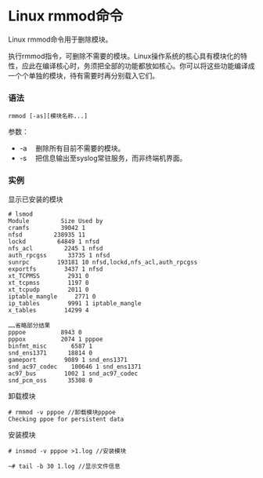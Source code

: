 # Linux rmmod命令

Linux rmmod命令用于删除模块。

执行rmmod指令，可删除不需要的模块。Linux操作系统的核心具有模块化的特性，应此在编译核心时，务须把全部的功能都放如核心。你可以将这些功能编译成一个个单独的模块，待有需要时再分别载入它们。

### 语法

    rmmod [-as][模块名称...]

参数：

- -a 　删除所有目前不需要的模块。
- -s 　把信息输出至syslog常驻服务，而非终端机界面。

### 实例

显示已安装的模块

    # lsmod
    Module         Size Used by
    cramfs         39042 1 
    nfsd         238935 11 
    lockd         64849 1 nfsd
    nfs_acl         2245 1 nfsd
    auth_rpcgss      33735 1 nfsd
    sunrpc        193181 10 nfsd,lockd,nfs_acl,auth_rpcgss
    exportfs        3437 1 nfsd
    xt_TCPMSS        2931 0 
    xt_tcpmss        1197 0 
    xt_tcpudp        2011 0 
    iptable_mangle     2771 0 
    ip_tables        9991 1 iptable_mangle
    x_tables        14299 4 
    
    ……省略部分结果
    pppoe          8943 0 
    pppox          2074 1 pppoe
    binfmt_misc       6587 1 
    snd_ens1371      18814 0 
    gameport        9089 1 snd_ens1371
    snd_ac97_codec    100646 1 snd_ens1371
    ac97_bus        1002 1 snd_ac97_codec
    snd_pcm_oss      35308 0 
    

卸载模块

    # rmmod -v pppoe //卸载模块pppoe
    Checking ppoe for persistent data
    

安装模块

    # insmod -v pppoe >1.log //安装模块
    
    ~# tail -b 30 1.log //显示文件信息